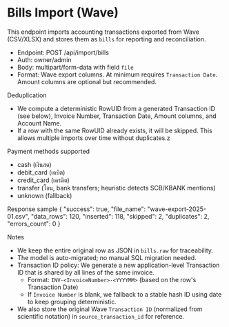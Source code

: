 # Bills Import (Wave)

This endpoint imports accounting transactions exported from Wave (CSV/XLSX) and stores them as `bills` for reporting and reconciliation.

- Endpoint: POST /api/import/bills
- Auth: owner/admin
- Body: multipart/form-data with field `file`
- Format: Wave export columns. At minimum requires `Transaction Date`. Amount columns are optional but recommended.

Deduplication
- We compute a deterministic RowUID from a generated Transaction ID (see below), Invoice Number, Transaction Date, Amount columns, and Account Name.
- If a row with the same RowUID already exists, it will be skipped. This allows multiple imports over time without duplicates.z 

Payment methods supported
- cash (เงินสด)
- debit_card (เดบิต)
- credit_card (เครดิต)
- transfer (โอน, bank transfers; heuristic detects SCB/KBANK mentions)
- unknown (fallback)

Response sample
{
  "success": true,
  "file_name": "wave-export-2025-01.csv",
  "data_rows": 120,
  "inserted": 118,
  "skipped": 2,
  "duplicates": 2,
  "errors_count": 0
}

Notes
- We keep the entire original row as JSON in `bills.raw` for traceability.
- The model is auto-migrated; no manual SQL migration needed.
- Transaction ID policy: We generate a new application-level Transaction ID that is shared by all lines of the same invoice.
  - Format: `INV-<InvoiceNumber>-<YYYYMM>` (based on the row's Transaction Date)
  - If `Invoice Number` is blank, we fallback to a stable hash ID using date to keep grouping deterministic.
- We also store the original Wave `Transaction ID` (normalized from scientific notation) in `source_transaction_id` for reference.

